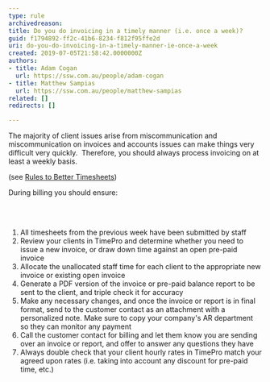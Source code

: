 ```yaml
---
type: rule
archivedreason: 
title: Do you do invoicing in a timely manner (i.e. once a week)?
guid: f1794892-ff2c-41b6-8234-f812f95ffe2d
uri: do-you-do-invoicing-in-a-timely-manner-ie-once-a-week
created: 2019-07-05T21:58:42.0000000Z
authors:
- title: Adam Cogan
  url: https://ssw.com.au/people/adam-cogan
- title: Matthew Sampias
  url: https://ssw.com.au/people/matthew-sampias
related: []
redirects: []

---
```



<p>​The majority of client issues arise from miscommunication and miscommunication on invoices and accounts issues can make things very difficult very quickly.&#160;&#160;Therefore, you should always process invoicing on at least a weekly basis. &#160;<br></p><p>(see <a href="/_layouts/15/FIXUPREDIRECT.ASPX?WebId=3dfc0e07-e23a-4cbb-aac2-e778b71166a2&amp;TermSetId=07da3ddf-0924-4cd2-a6d4-a4809ae20160&amp;TermId=cb136e2c-2bd9-47d0-adb6-8f905dc7b828">Rules to Better Timesheets​</a>)&#160;<br></p><p>During billing you should ensure&#58;​<br></p>
<br><excerpt class='endintro'></excerpt><br>
<ol><li>​All timesheets from the previous week have been submitted by staff​<br></li><li>Review your clients in TimePro and determine whether you need to issue a new invoice, or draw down time against an open pre-paid invoice<br></li><li>Allocate the unallocated staff time for each client to the appropriate new invoice or existing open invoice</li><li>Generate a PDF version of the invoice or pre-paid balance report to be sent to the client, and triple check it for accuracy</li><li>Make any necessary changes, and once the invoice or report is in final format, send to the customer contact as an attachment with a personalized note. Make sure to copy your company's AR department so they can monitor any payment&#160;</li><li>Call the customer contact for billing and let them know you are sending over an invoice or report, and offer to answer any questions they have&#160;</li><li>Always double check that your client hourly rates in TimePro match your agreed upon rates (i.e. taking into account any discount for pre-paid time, etc.)​<br></li></ol><br>


